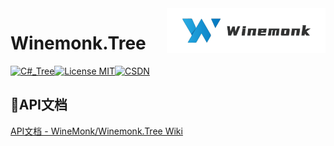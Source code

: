 <img align="right" height="72px" src="https://raw.githubusercontent.com/WineMonk/images/master/blog/post/202407251043371.png">

# Winemonk.Tree

[![C#_Tree](https://img.shields.io/badge/C#-Tree-orange.svg)]()[![License MIT](https://img.shields.io/badge/license-MIT-blue.svg)]()[![CSDN](https://img.shields.io/badge/CSDN-Winemonk-brightgreen.svg)](https://blog.csdn.net/szy13323042191)

## 📖API文档

[API文档 - WineMonk/Winemonk.Tree Wiki](https://github.com/WineMonk/Winemonk.Tree/wiki)

